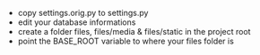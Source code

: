 - copy settings.orig.py to settings.py
- edit your database informations
- create a folder files, files/media & files/static in the project root
- point the BASE_ROOT variable to where your files folder is
